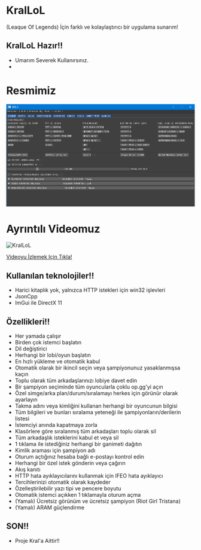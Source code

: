 # KralLoL
 (Leaque Of Legends) İçin farklı ve kolaylaştırıcı bir uygulama sunarım!
 
## KralLoL Hazır!!
* Umarım Severek Kullanırsınız.
* 
# Resmimiz
<div align = "center"> <img src = "https://raw.githubusercontent.com/Emre37destan/KralLoL/main/KralLoL_Logo.png"> </div>

# Ayrıntılı Videomuz
![KralLoL](http://img.youtube.com/vi/5g3DBYoJOQw/0.jpg)

[Videoyu İzlemek Için Tıkla!](http://www.youtube.com/watch?v=5g3DBYoJOQw "KralLoL Anlatım!")

## Kullanılan teknolojiler!!

* Harici kitaplık yok, yalnızca HTTP istekleri için win32 işlevleri
* JsonCpp
* ImGui ile DirectX 11

## Özellikleri!!

* Her yamada çalışır
* Birden çok istemci başlatın
* Dil değiştirici
* Herhangi bir lobi/oyun başlatın
* En hızlı yükleme ve otomatik kabul
* Otomatik olarak bir ikincil seçin veya şampiyonunuz yasaklanmışsa kaçın
* Toplu olarak tüm arkadaşlarınızı lobiye davet edin
* Bir şampiyon seçiminde tüm oyuncularla çoklu op.gg'yi açın
* Özel simge/arka plan/durum/sıralamayı herkes için görünür olarak ayarlayın
* Takma adını veya kimliğini kullanan herhangi bir oyuncunun bilgisi
* Tüm bilgileri ve bunları sıralama yeteneği ile şampiyonların/derilerin listesi
* İstemciyi anında kapatmaya zorla
* Klasörlere göre sıralanmış tüm arkadaşları toplu olarak sil
* Tüm arkadaşlık isteklerini kabul et veya sil
* 1 tıklama ile istediğiniz herhangi bir ganimeti dağıtın
* Kimlik araması için şampiyon adı
* Oturum açtığınız hesaba bağlı e-postayı kontrol edin
* Herhangi bir özel istek gönderin veya çağırın
* Akış kanıtı
* HTTP hata ayıklayıcılarını kullanmak için IFEO hata ayıklayıcı
* Tercihlerinizi otomatik olarak kaydeder
* Özelleştirilebilir yazı tipi ve pencere boyutu
* Otomatik istemci açıkken 1 tıklamayla oturum açma
* (Yamalı) Ücretsiz görünüm ve ücretsiz şampiyon (Riot Girl Tristana)
* (Yamalı) ARAM güçlendirme

## SON!!
* Proje Kral'a Aittir!!
